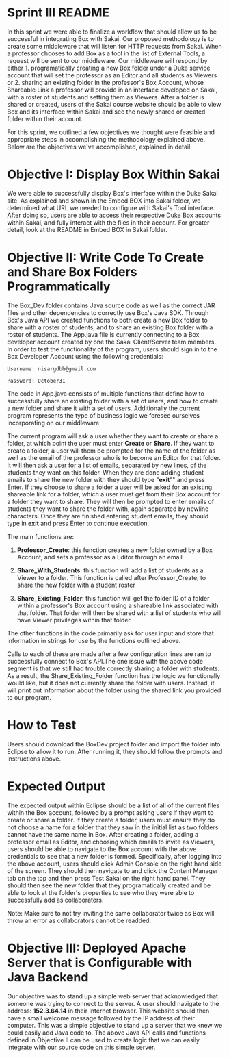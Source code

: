 # Sprint III README

In this sprint we were able to finalize a workflow that should allow us to be successful in integrating Box with Sakai. Our proposed methodology is to create some middleware that will listen for HTTP requests from Sakai. When a professor chooses to add Box as a tool in the list of External Tools, a request will be sent to our middleware. Our middleware will respond by either 1. programatically creating a new Box folder under a Duke service account that will set the professor as an Editor and all students as Viewers or 2. sharing an existing folder in the professor's Box Account, whose Shareable Link a professor will provide in an interface developed on Sakai, with a roster of students and setting them as Viewers. After a folder is shared or created, users of the Sakai course website should be able to view Box and its interface within Sakai and see the newly shared or created folder within their account.

For this sprint, we outlined a few objectives we thought were feasible and appropriate steps in accomplishing the methodology explained above. Below are the objectives we've accomplished, explained in detail:


# Objective I: Display Box Within Sakai

We were able to successfully display Box's interface within the Duke Sakai site. As explained and shown in the Embed BOX into Sakai folder, we determined what URL we needed to configure with Sakai's Tool interface. After doing so, users are able to access their respective Duke Box accounts within Sakai, and fully interact with the files in their account. For greater detail, look at the README in Embed BOX in Sakai folder.

# Objective II: Write Code To Create and Share Box Folders Programmatically

The Box_Dev folder contains Java source code as well as the correct JAR files and other dependencies to correctly use Box's Java SDK. Through Box's Java API we created functions to both create a new Box folder to share with a roster of students, and to share an existing Box folder with a roster of students. The App.java file is currently connecting to a Box developer account created by one the Sakai Client/Server team members. In order to test the functionality of the program, users should sign in to the Box Developer Account using the following credentials:

    Username: nisargdbh@gmail.com

    Password: October31

The code in App.java consists of multiple functions that define how to successfully share an existing folder with a set of users, and how to create a new folder and share it with a set of users. Additionally the current program represents the type of business logic we foresee ourselves incorporating on our middleware. 

The current program will ask a user whether they want to create or share a folder, at which point the user must enter **Create** or **Share**. If they want to create a folder, a user will them be prompted for the name of the folder as well as the email of the professor who is to become an Editor for that folder. It will then ask a user for a list of emails, separated by new lines, of the students they want on this folder. When they are done adding student emails to share the new folder with they should type "**exit**"" and press Enter. If they choose to share a folder a user will be asked for an existing shareable link for a folder, which a user must get from their Box account for a folder they want to share. They will then be prompted to enter emails of students they want to share the folder with, again separated by newline characters. Once they are finished entering student emails, they should type in **exit** and press Enter to continue execution.

 The main functions are: 

1. **Professor_Create**: this function creates a new folder owned by a Box Account, and sets a professor as a Editor through an email

2. **Share_With_Students**: this function will add a list of students as a Viewer to a folder. This function is called after Professor_Create, to share the new folder with a student roster

3. **Share_Existing_Folder**: this function will get the folder ID of a folder within a professor's Box account using a shareable link associated with that folder. That folder will then be shared with a list of students who will have Viewer privileges within that folder.

The other functions in the code primarily ask for user input and store that information in strings for use by the functions outlined above.

Calls to each of these are made after a few configuration lines are ran to successfully connect to Box's API.The one issue with the above code segment is that we still had trouble correctly sharing a folder with students. As a result, the Share_Existing_Folder function has the logic we functionally would like, but it does not currently share the folder with users. Instead, it will print out information about the folder using the shared link you provided to our program.


# How to Test

Users should download the BoxDev project folder and import the folder into Eclipse to allow it to run.
After running it, they should follow the prompts and instructions above.
 
# Expected Output

The expected output within Eclipse should be a list of all of the current files within the Box account, followed by a prompt asking users if they want to create or share a folder. If they create a folder, users must ensure they do not choose a name for a folder that they saw in the initial list as two folders cannot have the same name in Box. After creating a folder, adding a professor email as Editor, and choosing which emails to invite as Viewers, users should be able to navigate to the Box account with the above credentials to see that a new folder is formed. Specifically, after logging into the above account, users should click Admin Console on the right hand side of the screen. They should then navigate to and click the Content Manager tab on the top and then press Test Sakai on the right hand panel. They should then see the new folder that they programatically created and be able to look at the folder's properties to see who they were able to successfully add as collaborators. 

Note: Make sure to not try inviting the same collaborator twice as Box will throw an error as collaborators cannot be readded.

 
# Objective III: Deployed Apache Server that is Configurable with Java Backend

Our objective was to stand up a simple web server that acknowledged that someone was trying to connect to the server. A user should navigate to the address: **152.3.64.14** in their Internet browser. This website should then have a small welcome message followed by the IP address of their computer. This was a simple objective to stand up a server that we knew we could easily add Java code to. The above Java API calls and functions defined in Objective II can be used to create logic that we can easily integrate with our source code on this simple server. 